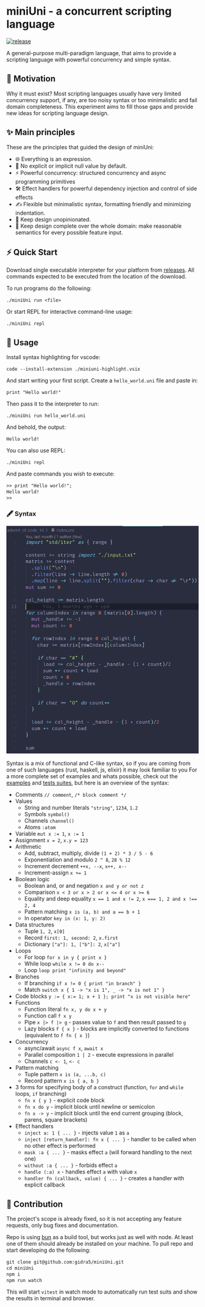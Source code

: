 # miniUni - a concurrent scripting language
[![release](https://github.com/gidra5/miniUni/actions/workflows/release.yml/badge.svg?cache-control=no-cache)](https://github.com/gidra5/miniUni/actions/workflows/release.yml)

A general-purpose multi-paradigm language, that aims to provide a scripting language with powerful concurrency and simple syntax.

## 🎯 Motivation

Why it must exist? Most scripting languages usually have very limited concurrency support, if any, are too noisy syntax or too minimalistic and fail domain completeness. This experiment aims to fill those gaps and provide new ideas for scripting language design.

## ✨ Main principles

These are the principles that guided the design of miniUni:
* 🌐 Everything is an expression. 
* 🚫 No explicit or implicit null value by default. 
* ⚡ Powerful concurrency: structured concurrency and async programming primitives 
* 🛠️ Effect handlers for powerful dependency injection and control of side effects
* ✍️ Flexible but minimalistic syntax, formatting friendly and minimizing indentation.
* 👐 Keep design unopinionated.
* 🔗 Keep design complete over the whole domain: make reasonable semantics for every possible feature input.

## ⚡ Quick Start
Download single executable interpreter for your platform from [releases](https://github.com/gidra5/miniUni/releases). All commands expected to be executed from the location of the download.

To run programs do the following:
```
./miniUni run <file>
```

Or start REPL for interactive command-line usage:
```
./miniUni repl
```

## 🚀 Usage

Install syntax highlighting for vscode:
```
code --install-extension ./miniuni-highlight.vsix
```

And start writing your first script. 
Create a `hello_world.uni` file and paste in:
```
print "Hello world!"
```

Then pass it to the interpreter to run:
```
./miniUni run hello_world.uni
```

And behold, the output:
```
Hello world!
```

You can also use REPL:
```
./miniUni repl
```

And paste commands you wish to execute:
```
>> print "Hello world!";
Hello world!
>> 
```


### 🖋️ Syntax

![highlighting](miniuni-highlight/image.png)

Syntax is a mix of functional and C-like syntax, so if you are coming from one of such languages (rust, haskell, js, elixir) it may look familiar to you
For a more complete set of examples and whats possible, check out the [examples](https://github.com/gidra5/miniUni/tree/master/examples) and [tests suites](https://github.com/gidra5/miniUni/tree/master/tests), but here is an overview of the syntax:

* Comments `// comment`, `/* block comment */`
* Values
  * String and number literals `"string"`, `1234`, `1.2`
  * Symbols `symbol()`
  * Channels `channel()`
  * Atoms `:atom`
* Variable `mut x := 1`, `x := 1`
* Assignment `x = 2`, `x.y = 123`
* Arithmetic
  * Add, subtract, multiply, divide `(1 + 2) * 3 / 5 - 6`
  * Exponentiation and modulo `2 ^ 8`, `28 % 12`
  * Increment decrement `++x, --x`, `x++, x--`
  * Increment-assign `x += 1`
* Boolean logic
  * Boolean and, or and negation `x and y or not z` 
  * Comparison `x < 3 or x > 2 or x <= 4 or x >= 6`
  * Equality and deep equality `x == 1 and x != 2`, `x === 1, 2 and x !== 2, 4`
  * Pattern matching `x is (a, b) and a == b + 1`
  * In operator `key in (x: 1, y: 2)`
* Data structures
  * Tuple `1, 2`, `x[0]`
  * Record `first: 1, second: 2`, `x.first`
  * Dictionary `["a"]: 1, ["b"]: 2`, `x["a"]`
* Loops
  * For loop `for x in y { print x }`
  * While loop `while x != 0 do x--`
  * Loop `loop print "infinity and beyond"`
* Branches
  * If branching `if x != 0 { print "in branch" }`
  * Match `switch x { 1 -> "x is 1", _ -> "x is not 1" }`
* Code blocks `y := { x:= 1; x + 1 }; print "x is not visible here"`
* Functions
  * Function literal `fn x, y do x + y` 
  * Function call `f x y`
  * Pipe `x |> f |> g` - passes value to `f` and then result passed to `g`
  * Lazy blocks `f { x }` - blocks are implicitly converted to functions (equivalent to `f fn { x }`)
* Concurrency
  * async/await `async f x`, `await x`
  * Parallel composition `1 | 2` - execute expressions in parallel
  * Channels `c <- 1`, `<- c`
* Pattern matching
  * Tuple pattern `x is (a, ...b, c)`
  * Record pattern `x is { a, b }`
* 3 forms for specifying body of a construct (function, `for` and `while` loops, `if` branching)
  * `fn x { y }` - explicit code block
  * `fn x do y` - implicit block until newline or semicolon
  * `fn x -> y` - implicit block until the end current grouping (block, parens, square brackets)
* Effect handlers 
  * `inject a: 1 { ... }` - injects value `1` as `a`
  * `inject [return_handler]: fn x { ... }` - handler to be called when no other effect is performed
  * `mask :a { ... }` - masks effect `a` (will forward handling to the next one)
  * `without :a { ... }` - forbids effect `a`
  * `handle (:a) x` - handles effect `a` with value `x`
  * `handler fn (callback, value) { ... }` - creates a handler with explicit callback

## 🤝 Contribution

The project's scope is already fixed, so it is not accepting any feature requests, only bug fixes and documentation. 

Repo is using [bun](https://bun.sh/) as a build tool, but works just as well with node.
At least one of them should already be installed on your machine.
To pull repo and start developing do the following:
```
git clone git@github.com:gidra5/miniUni.git
cd miniUni
npm i
npm run watch
```

This will start `vitest` in watch mode to automatically run test suits and show the results in terminal and browser.
